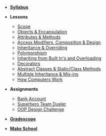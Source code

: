 *  **[Syllabus](README.md)**
*  **Lessons**
    * [Scope](Lessons/scope.md)
    * [Objects & Encapsulation](Lessons/objects_encapsulation.md)
    * [Attributes & Methods](Lessons/attributes_methods.md)
    * [Access Modifiers, Composition & Design](Lessons/access_modifiers_composition_design.md)
    * [Inheritance & Overriding](Lessons/inheritance_overriding.md)
    * [Polymorphism](Lessons/polymorphism.md)
    * [Inheriting from Built In's and Overloading](Lessons/inheriting_builtin_overloading.md)
    * [Decorators](Lessons/decorators.md)
    * [Abstract Classes & Static/Class Methods](Lessons/abstract_classes_static_methods.md)
    * [Multiple Inheritance & Mix-ins](Lessons/multi_inheritance_mixins.md)
    * [How Computers Work](Lessons/how_computers_work.md)

*  **Assignments**
    * [Bank Account](Lessons/bank_account.md)
    * [Superhero Team Dueler](https://www.gradescope.com/courses/196280/assignments/777380)
    * [OOP Design Challenge](Lessons/oop_design_challenge.md)
*  [**Gradescope**](https://www.gradescope.com/courses/196280)
* [**Make School**](https://www.makeschool.com)

